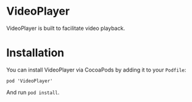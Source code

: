 # VideoPlayer

VideoPlayer is built to facilitate video playback.

# Installation

You can install VideoPlayer via CocoaPods by adding it to your `Podfile`:
```
pod 'VideoPlayer'
```
And run `pod install`.

